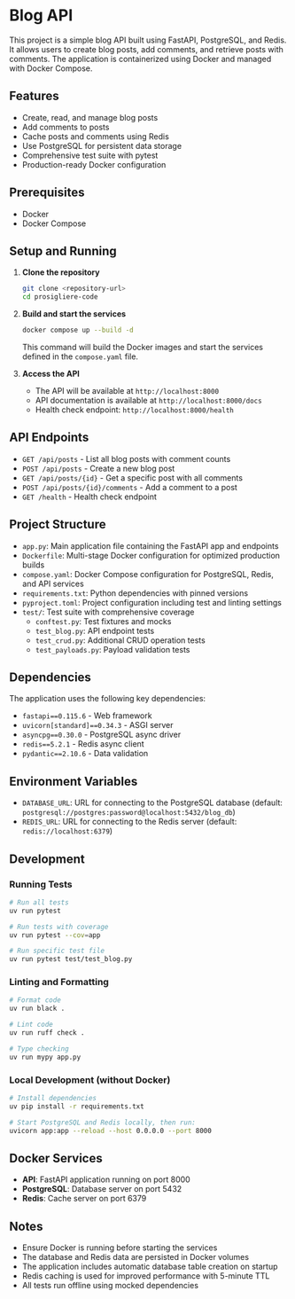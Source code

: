 # Blog API

This project is a simple blog API built using FastAPI, PostgreSQL, and Redis. It allows users to create blog posts, add comments, and retrieve posts with comments. The application is containerized using Docker and managed with Docker Compose.

## Features
- Create, read, and manage blog posts
- Add comments to posts
- Cache posts and comments using Redis
- Use PostgreSQL for persistent data storage
- Comprehensive test suite with pytest
- Production-ready Docker configuration

## Prerequisites
- Docker
- Docker Compose

## Setup and Running

1. **Clone the repository**
   ```bash
   git clone <repository-url>
   cd prosigliere-code
   ```

2. **Build and start the services**
   ```bash
   docker compose up --build -d
   ```
   This command will build the Docker images and start the services defined in the `compose.yaml` file.

3. **Access the API**
   - The API will be available at `http://localhost:8000`
   - API documentation is available at `http://localhost:8000/docs`
   - Health check endpoint: `http://localhost:8000/health`

## API Endpoints

- `GET /api/posts` - List all blog posts with comment counts
- `POST /api/posts` - Create a new blog post
- `GET /api/posts/{id}` - Get a specific post with all comments
- `POST /api/posts/{id}/comments` - Add a comment to a post
- `GET /health` - Health check endpoint

## Project Structure
- `app.py`: Main application file containing the FastAPI app and endpoints
- `Dockerfile`: Multi-stage Docker configuration for optimized production builds
- `compose.yaml`: Docker Compose configuration for PostgreSQL, Redis, and API services
- `requirements.txt`: Python dependencies with pinned versions
- `pyproject.toml`: Project configuration including test and linting settings
- `test/`: Test suite with comprehensive coverage
  - `conftest.py`: Test fixtures and mocks
  - `test_blog.py`: API endpoint tests
  - `test_crud.py`: Additional CRUD operation tests
  - `test_payloads.py`: Payload validation tests

## Dependencies

The application uses the following key dependencies:
- `fastapi==0.115.6` - Web framework
- `uvicorn[standard]==0.34.3` - ASGI server
- `asyncpg==0.30.0` - PostgreSQL async driver
- `redis==5.2.1` - Redis async client
- `pydantic==2.10.6` - Data validation

## Environment Variables
- `DATABASE_URL`: URL for connecting to the PostgreSQL database (default: `postgresql://postgres:password@localhost:5432/blog_db`)
- `REDIS_URL`: URL for connecting to the Redis server (default: `redis://localhost:6379`)

## Development

### Running Tests
```bash
# Run all tests
uv run pytest

# Run tests with coverage
uv run pytest --cov=app

# Run specific test file
uv run pytest test/test_blog.py
```

### Linting and Formatting
```bash
# Format code
uv run black .

# Lint code
uv run ruff check .

# Type checking
uv run mypy app.py
```

### Local Development (without Docker)
```bash
# Install dependencies
uv pip install -r requirements.txt

# Start PostgreSQL and Redis locally, then run:
uvicorn app:app --reload --host 0.0.0.0 --port 8000
```

## Docker Services

- **API**: FastAPI application running on port 8000
- **PostgreSQL**: Database server on port 5432
- **Redis**: Cache server on port 6379

## Notes
- Ensure Docker is running before starting the services
- The database and Redis data are persisted in Docker volumes
- The application includes automatic database table creation on startup
- Redis caching is used for improved performance with 5-minute TTL
- All tests run offline using mocked dependencies 